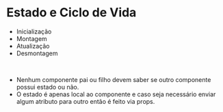 # Estado e Ciclo de Vida

- Inicialização
- Montagem
- Atualização
- Desmontagem

&nbsp;

- Nenhum componente pai ou filho devem saber se outro componente possui estado ou não.
- O estado é apenas local ao componente e caso seja necessário enviar algum atributo para outro então é feito via props.

